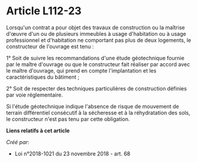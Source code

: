 # Article L112-23

Lorsqu'un contrat a pour objet des travaux de construction ou la maîtrise d'œuvre d'un ou de plusieurs immeubles à usage
d'habitation ou à usage professionnel et d'habitation ne comportant pas plus de deux logements, le constructeur de l'ouvrage
est tenu :

1° Soit de suivre les recommandations d'une étude géotechnique fournie par le maître d'ouvrage ou que le constructeur fait
réaliser par accord avec le maître d'ouvrage, qui prend en compte l'implantation et les caractéristiques du bâtiment ;

2° Soit de respecter des techniques particulières de construction définies par voie réglementaire.

Si l'étude géotechnique indique l'absence de risque de mouvement de terrain différentiel consécutif à la sécheresse et à la
réhydratation des sols, le constructeur n'est pas tenu par cette obligation.

**Liens relatifs à cet article**

_Créé par_:

  - Loi n°2018-1021 du 23 novembre 2018 - art. 68
